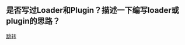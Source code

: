 ## 是否写过Loader和Plugin？描述一下编写loader或plugin的思路？

[跳转](https://github.com/HuangQiii/Daily/blob/master/824/824.md)